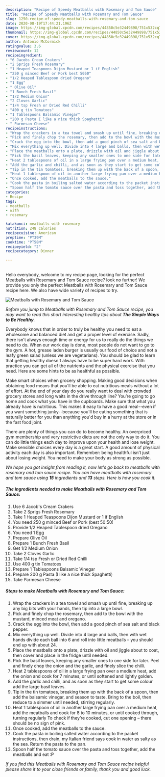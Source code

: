 ```yaml
---
description: "Recipe of Speedy Meatballs with Rosemary and Tom Sauce"
title: "Recipe of Speedy Meatballs with Rosemary and Tom Sauce"
slug: 1250-recipe-of-speedy-meatballs-with-rosemary-and-tom-sauce
date: 2020-08-19T17:44:21.196Z
image: https://img-global.cpcdn.com/recipes/44850c5e32449898/751x532cq70/meatballs-with-rosemary-and-tom-sauce-recipe-main-photo.jpg
thumbnail: https://img-global.cpcdn.com/recipes/44850c5e32449898/751x532cq70/meatballs-with-rosemary-and-tom-sauce-recipe-main-photo.jpg
cover: https://img-global.cpcdn.com/recipes/44850c5e32449898/751x532cq70/meatballs-with-rosemary-and-tom-sauce-recipe-main-photo.jpg
author: Antonio McCormick
ratingvalue: 3.6
reviewcount: 12
recipeingredient:
- "6 Jacobs Cream Crakers"
- "2 Sprigs Fresh Rosemary"
- "1 Heaped Teaspoons Dijon Mustard or 1 if English"
- "250 g minced Beef or Pork best 5050"
- "1/2 Heaped Tablespoon dried Oregano"
- "1 Egg"
- " Olive Oil"
- "1 Bunch Fresh Basil"
- "1/2 Medium Onion"
- "2 Cloves Garlic"
- "1/4 tsp Fresh or Dried Red Chilli"
- "400 g tin Tomatoes"
- "1 Tablespoons Balsamic Vinegar"
- "200 g Pasta I like a nice thick Spaghetti"
- " Parmesan Cheese"
recipeinstructions:
- "Wrap the crackers in a tea towel and smash up until fine, breaking up any big bits with your hands, then tip into a large bowl."
- "Pick and finely chop the rosemary, then add to the bowl with the mustard, minced meat and oregano."
- "Crack the egg into the bowl, then add a good pinch of sea salt and black pepper."
- "Mix everything up well. Divide into 4 large and balls, then with wet hands divide each ball into 6 and roll into little meatballs – you should end up with about 24."
- "Place the meatballs onto a plate, drizzle with oil and jiggle about to coat, then cover and place in the fridge until needed."
- "Pick the basil leaves, keeping any smaller ones to one side for later. Peel and finely chop the onion and the garlic, and finely slice the chilli."
- "Heat 2 tablespoons of oil in a large frying pan over a medium heat, add the onion and cook for 7 minutes, or until softened and lightly golden."
- "Add the garlic and chilli, and as soon as they start to get some colour add the large basil leaves."
- "Tip in the tin tomatoes, breaking them up with the back of a spoon, then add the balsamic vinegar, and season to taste. Bring to the boil, then reduce to a simmer until needed, stirring regularly."
- "Heat 1 tablespoon of oil in another large frying pan over a medium heat, add the meatballs and cook for 8 to 10 minutes, or until cooked through, turning regularly To check if they’re cooked, cut one opening – there should be no sign of pink."
- "Once cooked, add the meatballs to the sauce."
- "Cook the pasta in boiling salted water according to the packet instructions, then drain, my Italian friend says cook in water as salty as the sea. Return the pasta to the pan."
- "Spoon half the tomato sauce over the pasta and toss together, add the meatballs and eat :P"
categories:
- Recipe
tags:
- meatballs
- with
- rosemary

katakunci: meatballs with rosemary 
nutrition: 248 calories
recipecuisine: American
preptime: "PT39M"
cooktime: "PT58M"
recipeyield: "2"
recipecategory: Dinner

---
```

<br>
Hello everybody, welcome to my recipe page, looking for the perfect Meatballs with Rosemary and Tom Sauce recipe? look no further! We provide you only the perfect Meatballs with Rosemary and Tom Sauce recipe here. We also have wide variety of recipes to try.
<br>


![Meatballs with Rosemary and Tom Sauce](https://img-global.cpcdn.com/recipes/44850c5e32449898/751x532cq70/meatballs-with-rosemary-and-tom-sauce-recipe-main-photo.jpg)

<i>Before you jump to Meatballs with Rosemary and Tom Sauce recipe, you may want to read this short interesting healthy tips about <strong>The Simple Ways to Be Healthy</strong>.</i>

Everybody knows that in order to truly be healthy you need to eat a wholesome and balanced diet and get a proper level of exercise. Sadly, there isn't always enough time or energy for us to really do the things we need to do. When our work day is done, most people do not want to go to the gym. A hot, grease laden burger is usually our food of choice and not a leafy green salad (unless we are vegetarians). You should be glad to learn that getting healthy doesn't always have to be super hard work. With practice you can get all of the nutrients and the physical exercise that you need. Here are some hints to be as healthful as possible.

Make smart choices when grocery shopping. Making good decisions when obtaining food means that you'll be able to eat nutritious meals without a lot of effort. At the end of your day do you really want to deal with crowded grocery stores and long waits in the drive through line? You’re going to go home and cook what you have in the cupboards. Make sure that what you already have is nutritious. This makes it easy to have a good meal--even if you want something junky--because you'll be eating something that is naturally better for you than anything you'd buy in a hurry at the store or in the fast food joint.

There are plenty of things you can do to become healthy. An overpriced gym membership and very restrictive diets are not the only way to do it. You can do little things each day to improve upon your health and lose weight. Make sensible choices every day is a great start. A good amount of physical activity each day is also important. Remember: being healthful isn’t just about losing weight. You need to make your body as strong as possible. 


<i>We hope you got insight from reading it, now let's go back to meatballs with rosemary and tom sauce recipe. You can have meatballs with rosemary and tom sauce using <strong>15</strong> ingredients and <strong>13</strong> steps. Here is how you cook it.
</i>

##### The ingredients needed to make Meatballs with Rosemary and Tom Sauce:

1. Use 6 Jacob&#39;s Cream Crakers
1. Take 2 Sprigs Fresh Rosemary
1. Take 1 Heaped Teaspoons Dijon Mustard or 1 if English
1. You need 250 g minced Beef or Pork (best 50:50)
1. Provide 1/2 Heaped Tablespoon dried Oregano
1. You need 1 Egg
1. Prepare  Olive Oil
1. Prepare 1 Bunch Fresh Basil
1. Get 1/2 Medium Onion
1. Take 2 Cloves Garlic
1. Take 1/4 tsp Fresh or Dried Red Chilli
1. Use 400 g tin Tomatoes
1. Prepare 1 Tablespoons Balsamic Vinegar
1. Prepare 200 g Pasta (I like a nice thick Spaghetti)
1. Take  Parmesan Cheese


##### Steps to make Meatballs with Rosemary and Tom Sauce:

1. Wrap the crackers in a tea towel and smash up until fine, breaking up any big bits with your hands, then tip into a large bowl.
1. Pick and finely chop the rosemary, then add to the bowl with the mustard, minced meat and oregano.
1. Crack the egg into the bowl, then add a good pinch of sea salt and black pepper.
1. Mix everything up well. Divide into 4 large and balls, then with wet hands divide each ball into 6 and roll into little meatballs – you should end up with about 24.
1. Place the meatballs onto a plate, drizzle with oil and jiggle about to coat, then cover and place in the fridge until needed.
1. Pick the basil leaves, keeping any smaller ones to one side for later. Peel and finely chop the onion and the garlic, and finely slice the chilli.
1. Heat 2 tablespoons of oil in a large frying pan over a medium heat, add the onion and cook for 7 minutes, or until softened and lightly golden.
1. Add the garlic and chilli, and as soon as they start to get some colour add the large basil leaves.
1. Tip in the tin tomatoes, breaking them up with the back of a spoon, then add the balsamic vinegar, and season to taste. Bring to the boil, then reduce to a simmer until needed, stirring regularly.
1. Heat 1 tablespoon of oil in another large frying pan over a medium heat, add the meatballs and cook for 8 to 10 minutes, or until cooked through, turning regularly To check if they’re cooked, cut one opening – there should be no sign of pink.
1. Once cooked, add the meatballs to the sauce.
1. Cook the pasta in boiling salted water according to the packet instructions, then drain, my Italian friend says cook in water as salty as the sea. Return the pasta to the pan.
1. Spoon half the tomato sauce over the pasta and toss together, add the meatballs and eat :P


<i>If you find this Meatballs with Rosemary and Tom Sauce recipe helpful please share it to your close friends or family, thank you and good luck.</i>
